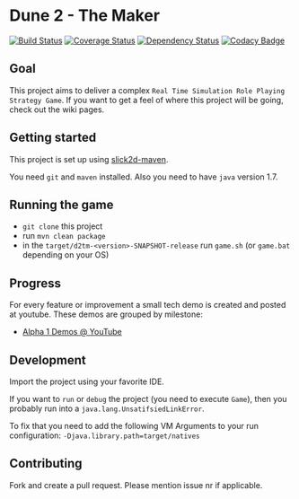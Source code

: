 # Dune 2 - The Maker

[![Build Status](https://travis-ci.org/Fundynamic/dune2themaker4j.svg)](https://travis-ci.org/Fundynamic/dune2themaker4j) [![Coverage Status](https://coveralls.io/repos/Fundynamic/dune2themaker4j/badge.svg?branch=master&service=github)](https://coveralls.io/github/Fundynamic/dune2themaker4j?branch=master) [![Dependency Status](https://www.versioneye.com/user/projects/55f7caf43ed894001e000657/badge.svg?style=flat)](https://www.versioneye.com/user/projects/55f7caf43ed894001e000657) [![Codacy Badge](https://api.codacy.com/project/badge/dea23d73a0e04bffb72cda91ba0ef73c)](https://www.codacy.com/app/stefanhendriks/dune2themaker4j)

## Goal
This project aims to deliver a complex `Real Time Simulation Role Playing Strategy Game`. If you want to get a feel of where this project will be going, check out the wiki pages.

## Getting started
This project is set up using [slick2d-maven](https://github.com/nguillaumin/slick2d-maven). 

You need `git` and `maven` installed. Also you need to have `java` version 1.7.

## Running the game
- `git clone` this project
- run `mvn clean package`
- in the `target/d2tm-<version>-SNAPSHOT-release` run `game.sh` (or `game.bat` depending on your OS)

## Progress
For every feature or improvement a small tech demo is created and posted at youtube. These demos are grouped by milestone:

- [Alpha 1 Demos @ YouTube](https://www.youtube.com/playlist?list=PLGJc4IZyoBW2_Ue06RVQewDQBF8nkW_dE)

## Development
Import the project using your favorite IDE.

If you want to `run` or `debug` the project (you need to execute `Game`), then you probably run into a `java.lang.UnsatifsiedLinkError`.

To fix that you need to add the following VM Arguments to your run configuration: `-Djava.library.path=target/natives`

## Contributing
Fork and create a pull request. Please mention issue nr if applicable.
